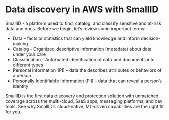 # Data discovery in AWS with SmallID


SmallID - a platform used to find, catalog, and classify sensitive and at-risk data and docs. Before we begin, let’s review some important terms:

- Data – facts or statistics that can yield knowledge and inform decision-making
- Catalog - Organized descriptive information (metadata) about data under your care
- Classification - Automated identification of data and documents into different types
- Personal Information (PI) – data the describes attributes or behaviors of a person
- Personally Identifiable Information (PII) – data that can reveal a person’s identity




SmallID is the first data discovery and protection solution with unmatched coverage across the multi-cloud, SaaS apps, messaging platforms, and dev tools. See why SmallID’s cloud-native, ML-driven capabilities are the right fit for you.


